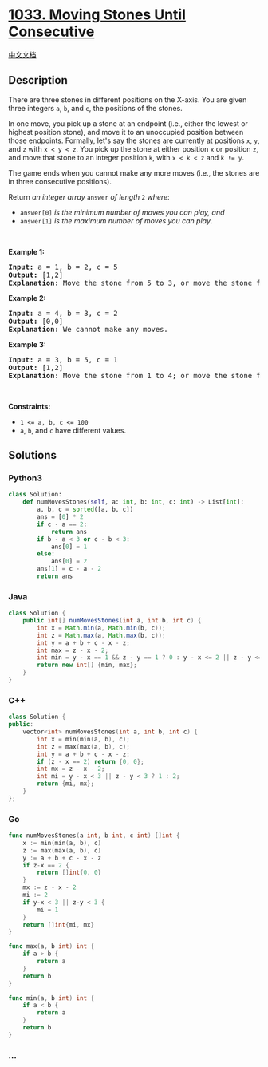 # [1033. Moving Stones Until Consecutive](https://leetcode.com/problems/moving-stones-until-consecutive)

[中文文档](/solution/1000-1099/1033.Moving%20Stones%20Until%20Consecutive/README.md)

## Description

<p>There are three stones in different positions on the X-axis. You are given three integers <code>a</code>, <code>b</code>, and <code>c</code>, the positions of the stones.</p>

<p>In one move, you pick up a stone at an endpoint (i.e., either the lowest or highest position stone), and move it to an unoccupied position between those endpoints. Formally, let&#39;s say the stones are currently at positions <code>x</code>, <code>y</code>, and <code>z</code> with <code>x &lt; y &lt; z</code>. You pick up the stone at either position <code>x</code> or position <code>z</code>, and move that stone to an integer position <code>k</code>, with <code>x &lt; k &lt; z</code> and <code>k != y</code>.</p>

<p>The game ends when you cannot make any more moves (i.e., the stones are in three consecutive positions).</p>

<p>Return <em>an integer array </em><code>answer</code><em> of length </em><code>2</code><em> where</em>:</p>

<ul>
	<li><code>answer[0]</code> <em>is the minimum number of moves you can play, and</em></li>
	<li><code>answer[1]</code> <em>is the maximum number of moves you can play</em>.</li>
</ul>

<p>&nbsp;</p>
<p><strong class="example">Example 1:</strong></p>

<pre>
<strong>Input:</strong> a = 1, b = 2, c = 5
<strong>Output:</strong> [1,2]
<strong>Explanation:</strong> Move the stone from 5 to 3, or move the stone from 5 to 4 to 3.
</pre>

<p><strong class="example">Example 2:</strong></p>

<pre>
<strong>Input:</strong> a = 4, b = 3, c = 2
<strong>Output:</strong> [0,0]
<strong>Explanation:</strong> We cannot make any moves.
</pre>

<p><strong class="example">Example 3:</strong></p>

<pre>
<strong>Input:</strong> a = 3, b = 5, c = 1
<strong>Output:</strong> [1,2]
<strong>Explanation:</strong> Move the stone from 1 to 4; or move the stone from 1 to 2 to 4.
</pre>

<p>&nbsp;</p>
<p><strong>Constraints:</strong></p>

<ul>
	<li><code>1 &lt;= a, b, c &lt;= 100</code></li>
	<li><code>a</code>, <code>b</code>, and <code>c</code> have different values.</li>
</ul>

## Solutions

<!-- tabs:start -->

### **Python3**

```python
class Solution:
    def numMovesStones(self, a: int, b: int, c: int) -> List[int]:
        a, b, c = sorted([a, b, c])
        ans = [0] * 2
        if c - a == 2:
            return ans
        if b - a < 3 or c - b < 3:
            ans[0] = 1
        else:
            ans[0] = 2
        ans[1] = c - a - 2
        return ans
```

### **Java**

```java
class Solution {
    public int[] numMovesStones(int a, int b, int c) {
        int x = Math.min(a, Math.min(b, c));
        int z = Math.max(a, Math.max(b, c));
        int y = a + b + c - x - z;
        int max = z - x - 2;
        int min = y - x == 1 && z - y == 1 ? 0 : y - x <= 2 || z - y <= 2 ? 1 : 2;
        return new int[] {min, max};
    }
}
```

### **C++**

```cpp
class Solution {
public:
    vector<int> numMovesStones(int a, int b, int c) {
        int x = min(min(a, b), c);
        int z = max(max(a, b), c);
        int y = a + b + c - x - z;
        if (z - x == 2) return {0, 0};
        int mx = z - x - 2;
        int mi = y - x < 3 || z - y < 3 ? 1 : 2;
        return {mi, mx};
    }
};
```

### **Go**

```go
func numMovesStones(a int, b int, c int) []int {
	x := min(min(a, b), c)
	z := max(max(a, b), c)
	y := a + b + c - x - z
	if z-x == 2 {
		return []int{0, 0}
	}
	mx := z - x - 2
	mi := 2
	if y-x < 3 || z-y < 3 {
		mi = 1
	}
	return []int{mi, mx}
}

func max(a, b int) int {
	if a > b {
		return a
	}
	return b
}

func min(a, b int) int {
	if a < b {
		return a
	}
	return b
}
```

### **...**

```

```

<!-- tabs:end -->

